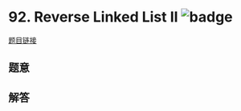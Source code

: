 # 92. Reverse Linked List II ![badge](https://img.shields.io/badge/-medium-yellow?style=flat-square)

[题目链接](https://leetcode.com/problems/reverse-linked-list-ii)

## 题意

## 解答

